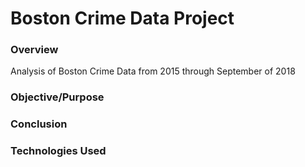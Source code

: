 # Boston Crime Data Project

### Overview

Analysis of Boston Crime Data from 2015 through September of 2018

### Objective/Purpose



### Conclusion



### Technologies Used
